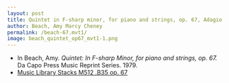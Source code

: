 ```yaml
---
layout: post
title: Quintet in F-sharp minor, for piano and strings, op. 67, Adagio
author: Beach, Amy Marcy Cheney
permalink: /beach-67.mvt1/
image: beach_quintet_op67_mvt1-1.png
---
```


- In Beach, Amy. *Quintet: In F-sharp Minor, for piano and strings, op. 67.* Da Capo Press Music Reprint Series. 1979.
- <a href="https://tufts-primo.hosted.exlibrisgroup.com/permalink/f/14dinuo/01TUN_ALMA2183367040003851">Music Library Stacks M512 .B35 op. 67</a>
